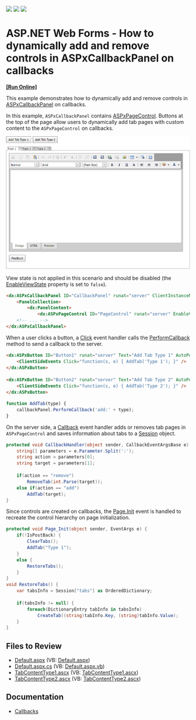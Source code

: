 <!-- default badges list -->
![](https://img.shields.io/endpoint?url=https://codecentral.devexpress.com/api/v1/VersionRange/128564258/17.2.6%2B)
[![](https://img.shields.io/badge/Open_in_DevExpress_Support_Center-FF7200?style=flat-square&logo=DevExpress&logoColor=white)](https://supportcenter.devexpress.com/ticket/details/E4113)
[![](https://img.shields.io/badge/📖_How_to_use_DevExpress_Examples-e9f6fc?style=flat-square)](https://docs.devexpress.com/GeneralInformation/403183)
<!-- default badges end -->

# ASP.NET Web Forms - How to dynamically add and remove controls in ASPxCallbackPanel on callbacks
<!-- run online -->
**[[Run Online]](https://codecentral.devexpress.com/e4113/)**
<!-- run online end -->

This example demonstrates how to dynamically add and remove controls in [ASPxCallbackPanel](https://docs.devexpress.com/AspNet/DevExpress.Web.ASPxCallback) on callbacks. 

In this example, `ASPxCallbackPanel` contains [ASPxPageControl](https://docs.devexpress.com/AspNet/DevExpress.Web.ASPxPageControl). Buttons at the top of the page allow users to dynamically add tab pages with custom content to the `ASPxPageControl` on callbacks.

![](image.png)

View state is not applied in this scenario and should be disabled (the [EnableViewState](https://learn.microsoft.com/en-us/dotnet/api/system.web.ui.control.enableviewstate) property is set to `false`). 

```aspx
<dx:ASPxCallbackPanel ID="CallbackPanel" runat="server" ClientInstanceName="callbackPanel" OnCallback="CallbackHandler">
    <PanelCollection>
        <dx:PanelContent>
            <dx:ASPxPageControl ID="PageControl" runat="server" EnableViewState="false" Height="500" Width="100%">
    <!-- ... -->
</dx:ASPxCallbackPanel>
```

When a user clicks a button, a [Click](https://docs.devexpress.com/AspNet/DevExpress.Web.ASPxButton.Click) event handler calls the [PerformCallback](https://docs.devexpress.com/AspNet/js-ASPxClientCallbackPanel.PerformCallback(parameter)) method to send a callback to the server.

```aspx
<dx:ASPxButton ID="Button1" runat="server" Text="Add Tab Type 1" AutoPostBack="false">
    <ClientSideEvents Click="function(s, e) { AddTab('Type 1'); }" />
</dx:ASPxButton>

<dx:ASPxButton ID="Button2" runat="server" Text="Add Tab Type 2" AutoPostBack="false">
    <ClientSideEvents Click="function(s, e) { AddTab('Type 2'); }" />
</dx:ASPxButton>
```
```js
function AddTab(type) {
    callbackPanel.PerformCallback('add:' + type);
}
```

On the server side, a [Callback](https://docs.devexpress.com/AspNet/DevExpress.Web.ASPxCallbackPanel.Callback) event handler adds or removes tab pages in `ASPxPageControl` and saves information about tabs to a [Session](https://learn.microsoft.com/en-us/dotnet/api/system.web.ui.page.session) object.

```csharp
protected void CallbackHandler(object sender, CallbackEventArgsBase e) {
    string[] parameters = e.Parameter.Split(':');
    string action = parameters[0];
    string target = parameters[1];

    if(action == "remove")
        RemoveTab(int.Parse(target));
    else if(action == "add")
        AddTab(target);
}
```

Since controls are created on callbacks, the [Page.Init](https://learn.microsoft.com/en-us/dotnet/api/system.web.ui.control.init) event is handled to recreate the control hierarchy on page initialization.

```csharp
protected void Page_Init(object sender, EventArgs e) {
    if(!IsPostBack) {
        ClearTabs();
        AddTab("Type 1");
    }
    else {
        RestoreTabs();
    }
}
void RestoreTabs() {
    var tabsInfo = Session["tabs"] as OrderedDictionary;

    if(tabsInfo != null) {
        foreach(DictionaryEntry tabInfo in tabsInfo)
            CreateTab((string)tabInfo.Key, (string)tabInfo.Value);
    }
}
```

## Files to Review
* [Default.aspx](./CS/WebSite/Default.aspx) (VB: [Default.aspx](./VB/WebSite/Default.aspx))
* [Default.aspx.cs](./CS/WebSite/Default.aspx.cs) (VB: [Default.aspx.vb](./VB/WebSite/Default.aspx.vb))
* [TabContentType1.ascx](./CS/WebSite/TabsContent/TabContentType1.ascx) (VB: [TabContentType1.ascx](./VB/WebSite/TabsContent/TabContentType1.ascx))
* [TabContentType2.ascx](./CS/WebSite/TabsContent/TabContentType2.ascx) (VB: [TabContentType2.ascx](./VB/WebSite/TabsContent/TabContentType2.ascx))

## Documentation

* [Callbacks](https://docs.devexpress.com/AspNet/402559/common-concepts/callbacks)
